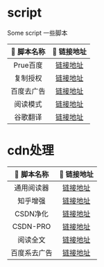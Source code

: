 # script
Some script 一些脚本

| 📃 脚本名称   | 🚀 链接地址 |
|  :----:  | :----:  |
| Prue百度 | [链接地址](https://hacamer.coding.net/p/repos/d/script/git/raw/main/Prue-Baidu.js) |
| 复制授权 | [链接地址](https://hacamer.coding.net/p/repos/d/script/git/raw/main/shop-copy-test.js) |
| 百度去广告 | [链接地址](https://hacamer.coding.net/p/repos/d/script/git/raw/main/kill-baidu-ad.js) |
| 阅读模式 | [链接地址](https://hacamer.coding.net/p/repos/d/script/git/raw/main/yuedu.js) |
| 谷歌翻译 | [链接地址](https://hacamer.coding.net/p/repos/d/script/git/raw/main/fanyi.user.js) |

# cdn处理
| 📃 脚本名称   | 🚀 链接地址 |
|  :----:  | :----:  |
| 通用阅读器 | [链接地址](https://hacamer.coding.net/p/repos/d/script/git/raw/main/yuedu-all.js) |
| 知乎增强 | [链接地址](https://hacamer.coding.net/p/repos/d/script/git/raw/main/zhihu-pro.js) |
| CSDN净化 | [链接地址](https://hacamer.coding.net/p/repos/d/script/git/raw/main/csdn-clean.js) |
| CSDN-PRO | [链接地址](https://hacamer.coding.net/p/repos/d/script/git/raw/main/csdn-pro.js) |
| 阅读全文 | [链接地址](https://hacamer.coding.net/p/repos/d/script/git/raw/main/read-more.js) |
| 百度系去广告 | [链接地址](https://hacamer.coding.net/p/repos/d/script/git/raw/main/rm-baiduad.js) |





